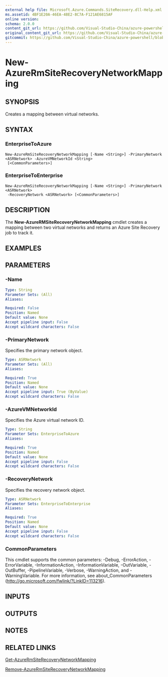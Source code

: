 ```yaml
---
external help file: Microsoft.Azure.Commands.SiteRecovery.dll-Help.xml
ms.assetid: 4BF1E20A-46EA-48E2-8C7A-F121AE6815AF
online version:
schema: 2.0.0
content_git_url: https://github.com/Visual-Studio-China/azure-powershell/blob/3.6.0/src/ResourceManager/SiteRecovery/Commands.SiteRecovery/help/New-AzureRmSiteRecoveryNetworkMapping.md
original_content_git_url: https://github.com/Visual-Studio-China/azure-powershell/blob/3.6.0/src/ResourceManager/SiteRecovery/Commands.SiteRecovery/help/New-AzureRmSiteRecoveryNetworkMapping.md
gitcommit: https://github.com/Visual-Studio-China/azure-powershell/blob/94e42834e29c78cafba9e3f1e99e14af92561036
---
```


# New-AzureRmSiteRecoveryNetworkMapping

## SYNOPSIS
Creates a mapping between virtual networks.

## SYNTAX

### EnterpriseToAzure
```
New-AzureRmSiteRecoveryNetworkMapping [-Name <String>] -PrimaryNetwork <ASRNetwork> -AzureVMNetworkId <String>
 [<CommonParameters>]
```

### EnterpriseToEnterprise
```
New-AzureRmSiteRecoveryNetworkMapping [-Name <String>] -PrimaryNetwork <ASRNetwork>
 -RecoveryNetwork <ASRNetwork> [<CommonParameters>]
```

## DESCRIPTION
The **New-AzureRMSiteRecoveryNetworkMapping** cmdlet creates a mapping between two virtual networks and returns an Azure Site Recovery job to track it.

## EXAMPLES

## PARAMETERS

### -Name
```yaml
Type: String
Parameter Sets: (All)
Aliases: 

Required: False
Position: Named
Default value: None
Accept pipeline input: False
Accept wildcard characters: False
```

### -PrimaryNetwork
Specifies the primary network object.

```yaml
Type: ASRNetwork
Parameter Sets: (All)
Aliases: 

Required: True
Position: Named
Default value: None
Accept pipeline input: True (ByValue)
Accept wildcard characters: False
```

### -AzureVMNetworkId
Specifies the Azure virtual network ID.

```yaml
Type: String
Parameter Sets: EnterpriseToAzure
Aliases: 

Required: True
Position: Named
Default value: None
Accept pipeline input: False
Accept wildcard characters: False
```

### -RecoveryNetwork
Specifies the recovery network object.

```yaml
Type: ASRNetwork
Parameter Sets: EnterpriseToEnterprise
Aliases: 

Required: True
Position: Named
Default value: None
Accept pipeline input: False
Accept wildcard characters: False
```

### CommonParameters
This cmdlet supports the common parameters: -Debug, -ErrorAction, -ErrorVariable, -InformationAction, -InformationVariable, -OutVariable, -OutBuffer, -PipelineVariable, -Verbose, -WarningAction, and -WarningVariable. For more information, see about_CommonParameters (http://go.microsoft.com/fwlink/?LinkID=113216).

## INPUTS

## OUTPUTS

## NOTES

## RELATED LINKS

[Get-AzureRmSiteRecoveryNetworkMapping](./Get-AzureRmSiteRecoveryNetworkMapping.md)

[Remove-AzureRmSiteRecoveryNetworkMapping](./Remove-AzureRmSiteRecoveryNetworkMapping.md)
